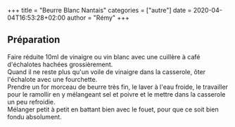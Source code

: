 +++
title = "Beurre Blanc Nantais"
categories = ["autre"]
date = 2020-04-04T16:53:28+02:00
author = "Rémy"
+++

<!--more-->

## Préparation

Faire réduite 10ml de vinaigre ou vin blanc avec une cuillère à café d'échalotes hachées grossièrement.  
Quand il ne reste plus qu'un voile de vinaigre dans la casserole, ôter l'échalote avec une fourchette.  
Prendre un for morceau de beurre très fin, le laver à l'eau froide, le travailler pour le ramollir en y mélangeant sel et poivre et le mettre dans la casserole un peu refroidie.  
Mélanger petit à petit en battant bien avec le fouet, pour que ce soit bien fondu absolument.
